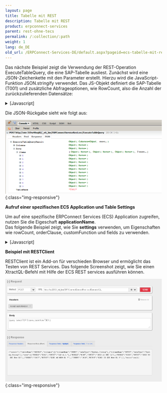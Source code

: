 ```yaml
---
layout: page
title: Tabelle mit REST
description: Tabelle mit REST
product: erpconnect-services
parent: rest-ohne-tecs
permalink: /:collection/:path
weight: 1
lang: de_DE
old_url: /ERPConnect-Services-DE/default.aspx?pageid=ecs-tabelle-mit-rest
---
```


Das nächste Beispiel zeigt die Verwendung der REST-Operation ExecuteTableQuery, die eine SAP-Tabelle ausliest. Zunächst wird eine JSON-Zeichenkette mit den Parameter erstellt. Hierzu wird die JavaScript-Funktion JSON.stringify verwendet. Das JS-Objekt definiert die SAP-Tabelle (T001) und zusätzliche Abfrageoptionen, wie RowCount, also die Anzahl der zurückzulieferenden Datensätze:

<details>
<summary>[Javascript]</summary>
{% highlight javascript %}
var json = JSON.stringify({ tableName: 'T001', settings: { RowCount: 10 } }); 
$.ajax({ 
url: '/_vti_bin/ERPConnectServiceRest.svc/ExecuteTableQuery', 
type: 'POST', 
data: json, 
dataType: "json", 
contentType: 'application/json; charset=utf-8', 
success: function (data) { 
alert(data.ExecuteTableQueryResult.Rows.Items.length); 
} 
});
{% endhighlight %}
</details>

Die JSON-Rückgabe sieht wie folgt aus:

![ECS-JSON-Output](/img/content/ECS-JSON-Output.png){:class="img-responsive"}

**Aufruf einer spezifischen ECS Application und Table Settings**

Um auf eine spezifische ERPConnect Services (ECS) Application zugreifen, nutzen Sie die Eigeschaft **applicationName**.<br>
Das folgende Beispiel zeigt, wie Sie **settings** verwenden, um Eigenschaften wie rowCount, orderClause, customFunction und fields zu verwenden.


<details>
<summary>[Javascript]</summary>
{% highlight javascript %}
$(document).ready(function () {
           var json = JSON.stringify({
               applicationName: 'ECC',
               tableName: 'KNA1',
               settings: {
                   rowSkip:0,
                   rowCount: 100,
                   whereClause: "LAND1 = 'US'",
                   orderClause:'LAND1 DESC',
                   customfunction: 'Z_XTRACT_IS_TABLE',
                   useMultibyteExtraction: false,
                   fields: { items: ["KUNNR", "NAME1", "LAND1"] }
               }               
           });
 
           $.ajax({
               url: '/_vti_bin/ERPConnectServiceRest.svc/ExecuteTableQuery',
               type: 'POST',
               data: json,
               dataType: 'json',
               contentType: 'application/json; charset=utf-8',
               success: function (data) {
                   if (!data.error) {
                       alert('Rows No :' + data.result.rows.length);
                       //Sys.Debug.traceDump(data, 'data');
                   }
                   else {
                       alert("An error occured: " + data.error.type + ' ' + data.error.message + ' ' + data.error.strackTrace);
                   }
               },
               error: function(data){
                   alert("An error occured: " + data.status + ' ' + data.statusText + ' ' + data.responseText);               
               }
           });
{% endhighlight %}
</details>

**Beispiel mit RESTClient**

RESTClient ist ein Add-on für verschieden Browser und ermöglicht das Testen von REST Services. Das folgende Screenshot zeigt, wie Sie einen XtractQL-Befehl mit Hilfe der ECS REST services ausführen können. 

![ECS-RESTClient-XQL](/img/content/ECS-RESTClient-XQL.png){:class="img-responsive"}